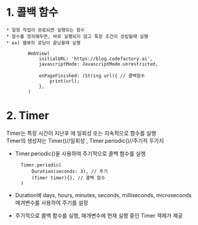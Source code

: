 # 1. 콜백 함수
    * 일정 작업이 완료되면 실행되는 함수
    * 함수를 정의해두면, 바로 실행되지 않고 특정 조건이 성립될때 실행
    * ex) 웹뷰의 로딩이 끝났을때 실행

            WebView(
                initialURL: 'https://blog.codefactory.ai',
                javascriptMode: JavascriptMode.unrestricted,

                onPageFinished: (String url){ // 콜백함수
                    print(url);
                },
            )

# 2. Timer
Timer는 특정 시간이 지난후 에 일회성 또는 지속적으로 함수를 실행   
Timer의 생성자는 Timer()//일회성 , Timer.periodic()//주기적 두가지 

* Timer.periodic()을 사용하여 주기적으로 콜백 함수를 실행

        Timer.periodic(
            Duration(seconds: 3), // 주기
            (Timer timer){}, // 콜백 함수
        )

* Duration에 days, hours, minutes, seconds, milliseconds, microseconds 매겨변수를 사용하여 주기를 설정
* 주기적으로 콜백 함수를 실행, 매개변수에 현재 실행 중인 Timer 객체가 제공